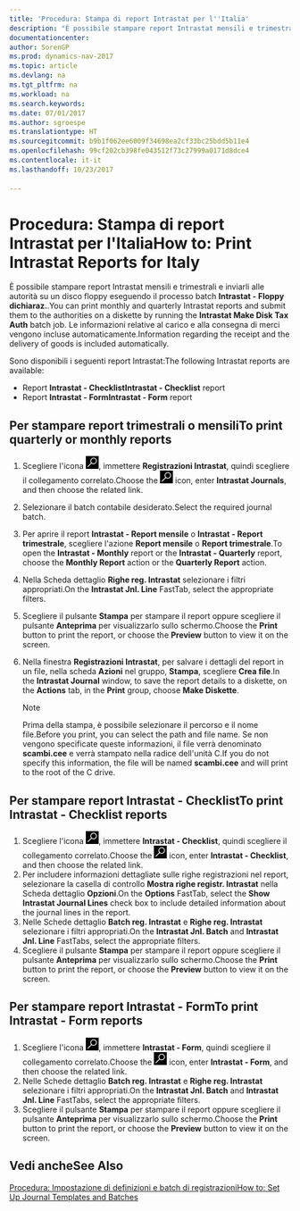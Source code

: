 ```yaml
---
title: 'Procedura: Stampa di report Intrastat per l''Italia'
description: "È possibile stampare report Intrastat mensili e trimestrali e inviarli alle autorità su un disco floppy eseguendo il processo batch **Intrastat - Floppy dichiaraz.**. Le informazioni relative al carico e alla consegna di merci vengono incluse automaticamente."
documentationcenter: 
author: SorenGP
ms.prod: dynamics-nav-2017
ms.topic: article
ms.devlang: na
ms.tgt_pltfrm: na
ms.workload: na
ms.search.keywords: 
ms.date: 07/01/2017
ms.author: sgroespe
ms.translationtype: HT
ms.sourcegitcommit: b9b1f062ee6009f34698ea2cf33bc25bdd5b11e4
ms.openlocfilehash: 99cf202cb398fe043512f73c27999a0171d8dce4
ms.contentlocale: it-it
ms.lasthandoff: 10/23/2017

---
```

# <a name="how-to-print-intrastat-reports-for-italy"></a><span data-ttu-id="b4c0a-104">Procedura: Stampa di report Intrastat per l'Italia</span><span class="sxs-lookup"><span data-stu-id="b4c0a-104">How to: Print Intrastat Reports for Italy</span></span>
<span data-ttu-id="b4c0a-105">È possibile stampare report Intrastat mensili e trimestrali e inviarli alle autorità su un disco floppy eseguendo il processo batch **Intrastat - Floppy dichiaraz.**.</span><span class="sxs-lookup"><span data-stu-id="b4c0a-105">You can print monthly and quarterly Intrastat reports and submit them to the authorities on a diskette by running the **Intrastat Make Disk Tax Auth** batch job.</span></span> <span data-ttu-id="b4c0a-106">Le informazioni relative al carico e alla consegna di merci vengono incluse automaticamente.</span><span class="sxs-lookup"><span data-stu-id="b4c0a-106">Information regarding the receipt and the delivery of goods is included automatically.</span></span>  

<span data-ttu-id="b4c0a-107">Sono disponibili i seguenti report Intrastat:</span><span class="sxs-lookup"><span data-stu-id="b4c0a-107">The following Intrastat reports are available:</span></span>  

- <span data-ttu-id="b4c0a-108">Report **Intrastat - Checklist**</span><span class="sxs-lookup"><span data-stu-id="b4c0a-108">**Intrastat - Checklist** report</span></span>  
- <span data-ttu-id="b4c0a-109">Report **Intrastat - Form**</span><span class="sxs-lookup"><span data-stu-id="b4c0a-109">**Intrastat - Form** report</span></span>  

## <a name="to-print-quarterly-or-monthly-reports"></a><span data-ttu-id="b4c0a-110">Per stampare report trimestrali o mensili</span><span class="sxs-lookup"><span data-stu-id="b4c0a-110">To print quarterly or monthly reports</span></span>  

1.  <span data-ttu-id="b4c0a-111">Scegliere l'icona ![Cerca pagina o report](../../media/ui-search/search_small.png "Cerca pagina o report"), immettere **Registrazioni Intrastat**, quindi scegliere il collegamento correlato.</span><span class="sxs-lookup"><span data-stu-id="b4c0a-111">Choose the ![Search for Page or Report](../../media/ui-search/search_small.png "Search for Page or Report icon") icon, enter **Intrastat Journals**, and then choose the related link.</span></span>  
2.  <span data-ttu-id="b4c0a-112">Selezionare il batch contabile desiderato.</span><span class="sxs-lookup"><span data-stu-id="b4c0a-112">Select the required journal batch.</span></span>  
3.  <span data-ttu-id="b4c0a-113">Per aprire il report **Intrastat - Report mensile** o **Intrastat - Report trimestrale**, scegliere l'azione **Report mensile** o **Report trimestrale**.</span><span class="sxs-lookup"><span data-stu-id="b4c0a-113">To open the **Intrastat - Monthly** report or the **Intrastat - Quarterly** report, choose the **Monthly Report** action or the **Quarterly Report** action.</span></span>  
4.  <span data-ttu-id="b4c0a-114">Nella Scheda dettaglio **Righe reg. Intrastat** selezionare i filtri appropriati.</span><span class="sxs-lookup"><span data-stu-id="b4c0a-114">On the **Intrastat Jnl. Line** FastTab, select the appropriate filters.</span></span>  
5.  <span data-ttu-id="b4c0a-115">Scegliere il pulsante **Stampa** per stampare il report oppure scegliere il pulsante **Anteprima** per visualizzarlo sullo schermo.</span><span class="sxs-lookup"><span data-stu-id="b4c0a-115">Choose the **Print** button to print the report, or choose the **Preview** button to view it on the screen.</span></span>  
6.  <span data-ttu-id="b4c0a-116">Nella finestra **Registrazioni Intrastat**, per salvare i dettagli del report in un file, nella scheda **Azioni** nel gruppo, **Stampa**, scegliere **Crea file**.</span><span class="sxs-lookup"><span data-stu-id="b4c0a-116">In the **Intrastat Journal** window, to save the report details to a diskette, on the **Actions** tab, in the **Print** group, choose **Make Diskette**.</span></span>  

    > [!NOTE]  
    >  <span data-ttu-id="b4c0a-117">Prima della stampa, è possibile selezionare il percorso e il nome file.</span><span class="sxs-lookup"><span data-stu-id="b4c0a-117">Before you print, you can select the path and file name.</span></span> <span data-ttu-id="b4c0a-118">Se non vengono specificate queste informazioni, il file verrà denominato **scambi.cee** e verrà stampato nella radice dell'unità C.</span><span class="sxs-lookup"><span data-stu-id="b4c0a-118">If you do not specify this information, the file will be named **scambi.cee** and will print to the root of the C drive.</span></span>  

## <a name="to-print-intrastat---checklist-reports"></a><span data-ttu-id="b4c0a-119">Per stampare report Intrastat - Checklist</span><span class="sxs-lookup"><span data-stu-id="b4c0a-119">To print Intrastat - Checklist reports</span></span>  

1.  <span data-ttu-id="b4c0a-120">Scegliere l'icona ![Cerca pagina o report](../../media/ui-search/search_small.png "Cerca pagina o report"), immettere **Intrastat - Checklist**, quindi scegliere il collegamento correlato.</span><span class="sxs-lookup"><span data-stu-id="b4c0a-120">Choose the ![Search for Page or Report](../../media/ui-search/search_small.png "Search for Page or Report icon") icon, enter **Intrastat - Checklist**, and then choose the related link.</span></span>  
2.  <span data-ttu-id="b4c0a-121">Per includere informazioni dettagliate sulle righe registrazioni nel report, selezionare la casella di controllo **Mostra righe registr. Intrastat** nella Scheda dettaglio **Opzioni**.</span><span class="sxs-lookup"><span data-stu-id="b4c0a-121">On the **Options** FastTab, select the **Show Intrastat Journal Lines** check box to include detailed information about the journal lines in the report.</span></span>  
3.  <span data-ttu-id="b4c0a-122">Nelle Schede dettaglio **Batch reg. Intrastat** e **Righe reg. Intrastat** selezionare i filtri appropriati.</span><span class="sxs-lookup"><span data-stu-id="b4c0a-122">On the **Intrastat Jnl. Batch** and **Intrastat Jnl. Line** FastTabs, select the appropriate filters.</span></span>  
4.  <span data-ttu-id="b4c0a-123">Scegliere il pulsante **Stampa** per stampare il report oppure scegliere il pulsante **Anteprima** per visualizzarlo sullo schermo.</span><span class="sxs-lookup"><span data-stu-id="b4c0a-123">Choose the **Print** button to print the report, or choose the **Preview** button to view it on the screen.</span></span>  

## <a name="to-print-intrastat---form-reports"></a><span data-ttu-id="b4c0a-124">Per stampare report Intrastat - Form</span><span class="sxs-lookup"><span data-stu-id="b4c0a-124">To print Intrastat - Form reports</span></span>  

1.  <span data-ttu-id="b4c0a-125">Scegliere l'icona ![Cerca pagina o report](../../media/ui-search/search_small.png "Cerca pagina o report"), immettere **Intrastat - Form**, quindi scegliere il collegamento correlato.</span><span class="sxs-lookup"><span data-stu-id="b4c0a-125">Choose the ![Search for Page or Report](../../media/ui-search/search_small.png "Search for Page or Report icon") icon, enter **Intrastat - Form**, and then choose the related link.</span></span>  
2.  <span data-ttu-id="b4c0a-126">Nelle Schede dettaglio **Batch reg. Intrastat** e **Righe reg. Intrastat** selezionare i filtri appropriati.</span><span class="sxs-lookup"><span data-stu-id="b4c0a-126">On the **Intrastat Jnl. Batch** and **Intrastat Jnl. Line** FastTabs, select the appropriate filters.</span></span>  
3.  <span data-ttu-id="b4c0a-127">Scegliere il pulsante **Stampa** per stampare il report oppure scegliere il pulsante **Anteprima** per visualizzarlo sullo schermo.</span><span class="sxs-lookup"><span data-stu-id="b4c0a-127">Choose the **Print** button to print the report, or choose the **Preview** button to view it on the screen.</span></span>  

## <a name="see-also"></a><span data-ttu-id="b4c0a-128">Vedi anche</span><span class="sxs-lookup"><span data-stu-id="b4c0a-128">See Also</span></span>  
 [<span data-ttu-id="b4c0a-129">Procedura: Impostazione di definizioni e batch di registrazioni</span><span class="sxs-lookup"><span data-stu-id="b4c0a-129">How to: Set Up Journal Templates and Batches</span></span>](how-to-set-up-journal-templates-and-batches.md)

